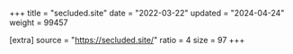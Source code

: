 +++
title = "secluded.site"
date = "2022-03-22"
updated = "2024-04-24"
weight = 99457

[extra]
source = "https://secluded.site/"
ratio = 4
size = 97
+++
